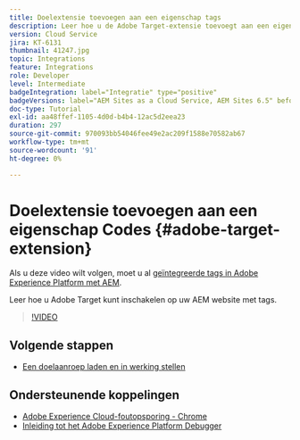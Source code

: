 ```yaml
---
title: Doelextensie toevoegen aan een eigenschap tags
description: Leer hoe u de Adobe Target-extensie toevoegt aan een eigenschap tags.
version: Cloud Service
jira: KT-6131
thumbnail: 41247.jpg
topic: Integrations
feature: Integrations
role: Developer
level: Intermediate
badgeIntegration: label="Integratie" type="positive"
badgeVersions: label="AEM Sites as a Cloud Service, AEM Sites 6.5" before-title="false"
doc-type: Tutorial
exl-id: aa48ffef-1105-4d0d-b4b4-12ac5d2eea23
duration: 297
source-git-commit: 970093bb54046fee49e2ac209f1588e70582ab67
workflow-type: tm+mt
source-wordcount: '91'
ht-degree: 0%

---
```


# Doelextensie toevoegen aan een eigenschap Codes {#adobe-target-extension}

Als u deze video wilt volgen, moet u al [geïntegreerde tags in Adobe Experience Platform met AEM](../experience-platform/data-collection/tags/overview.md).

Leer hoe u Adobe Target kunt inschakelen op uw AEM website met tags.

>[!VIDEO](https://video.tv.adobe.com/v/41247?quality=12&learn=on)

## Volgende stappen

+ [Een doelaanroep laden en in werking stellen](./load-and-fire-target.md)

## Ondersteunende koppelingen

+ [Adobe Experience Cloud-foutopsporing - Chrome](https://chrome.google.com/webstore/detail/adobe-experience-platform/bfnnokhpnncpkdmbokanobigaccjkpob)
+ [Inleiding tot het Adobe Experience Platform Debugger](https://experienceleague.adobe.com/docs/platform-learn/data-collection/debugger/overview.html)
